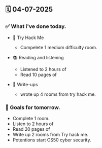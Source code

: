 ## 🗓️ 04-07-2025

### ✅ What i've done today.
- 👾 Try Hack Me
  - Compelete 1 medium difficulty room.
 
- 📚 Reading and listening
  - Listened to 2 hours of
  - Read 10 pages of
 
- 📝 Write-ups
  - wrote up 4 rooms from try hack me.

### 🎯 Goals for tomorrow.
- Complete 1 room.
- Listen to 2 hours of
- Read 20 pages of
- Write up 2 rooms from Try hack me.
- Potentions start CS50 cyber security.
